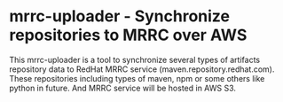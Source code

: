 mrrc-uploader - Synchronize repositories to MRRC over AWS
===========================================================

This mrrc-uploader is a tool to synchronize several types of artifacts repository data to RedHat MRRC service (maven.repository.redhat.com). These repositories including types of maven, npm or some others like python in future. And MRRC service will be hosted in AWS S3.


